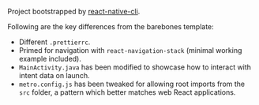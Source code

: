 Project bootstrapped by [react-native-cli](https://github.com/react-native-community/cli).

Following are the key differences from the barebones template:

- Different `.prettierrc`.
- Primed for navigation with `react-navigation-stack` (minimal working example included).
- `MainActivity.java` has been modified to showcase how to interact with intent data on launch.
- `metro.config.js` has been tweaked for allowing root imports from the `src`
folder, a pattern which better matches web React applications.
